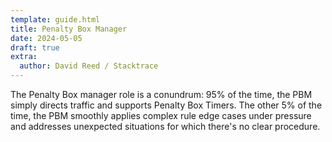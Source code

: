 ```yaml
---
template: guide.html
title: Penalty Box Manager
date: 2024-05-05
draft: true
extra:
  author: David Reed / Stacktrace
---
```

The Penalty Box manager role is a conundrum: 95% of the time, the PBM simply directs traffic and supports Penalty Box Timers. The other 5% of the time, the PBM smoothly applies complex rule edge cases under pressure and addresses unexpected situations for which there's no clear procedure.
